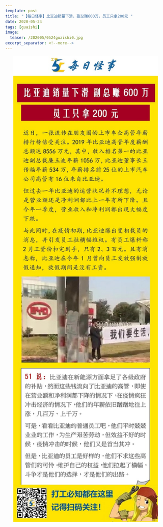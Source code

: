 ```yaml
---
template: post
title: "【每日怪事】比亚迪销量下滑，副总赚600万，员工只拿200元 "
date: 2020-05-24
tags: [guaishi]
image:
  teaser: /202005/0524guaishi0.jpg
excerpt_separator: <!--more-->
---
```


<div style="text-align:center;color:grey"><img src="/images/202005/0524guaishi.jpg" width="90%"></div><br>

